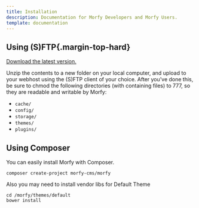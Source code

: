 ```yaml
---
title: Installation
description: Documentation for Morfy Developers and Morfy Users.
template: documentation
---
```


## Using (S)FTP{.margin-top-hard}

[Download the latest version.](http://morfy.org/download)  

Unzip the contents to a new folder on your local computer, and upload to your webhost using the (S)FTP client of your choice. After you’ve done this, be sure to chmod the following directories (with containing files) to 777, so they are readable and writable by Morfy:  
* `cache/`
* `config/`
* `storage/`
* `themes/`
* `plugins/`

## Using Composer

You can easily install Morfy with Composer.

```
composer create-project morfy-cms/morfy
```

Also you may need to install vendor libs for Default Theme
```
cd /morfy/themes/default  
bower install
```

